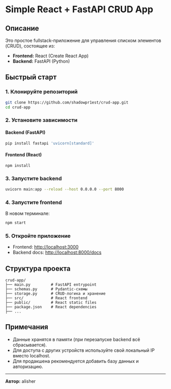 # Simple React + FastAPI CRUD App

## Описание

Это простое fullstack-приложение для управления списком элементов (CRUD), состоящее из:
- **Frontend:** React (Create React App)
- **Backend:** FastAPI (Python)

## Быстрый старт

### 1. Клонируйте репозиторий
```bash
git clone https://github.com/shadowpr1est/crud-app.git
cd crud-app
```

### 2. Установите зависимости

#### Backend (FastAPI)
```bash
pip install fastapi 'uvicorn[standard]'
```

#### Frontend (React)
```bash
npm install
```

### 3. Запустите backend
```bash
uvicorn main:app --reload --host 0.0.0.0 --port 8000
```

### 4. Запустите frontend
В новом терминале:
```bash
npm start
```

### 5. Откройте приложение
- Frontend: [http://localhost:3000](http://localhost:3000)
- Backend docs: [http://localhost:8000/docs](http://localhost:8000/docs)

## Структура проекта
```
crud-app/
├── main.py         # FastAPI entrypoint
├── schemas.py      # Pydantic-схемы
├── storage.py      # CRUD-логика и хранение
├── src/            # React frontend
├── public/         # React static files
├── package.json    # React dependencies
├── ...
```

## Примечания
- Данные хранятся в памяти (при перезапуске backend всё сбрасывается).
- Для доступа с других устройств используйте свой локальный IP вместо localhost.
- Для продакшена рекомендуется добавить базу данных и авторизацию.

---

**Автор:** alisher 
